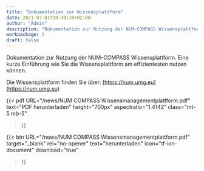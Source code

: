 ```yaml
---
title: "Dokumentation zur Wissensplattform"
date: 2021-07-01T10:30:20+02:00
author: "Admin"
description: "Dokumentation zur Nutzung der NUM-COMPASS Wissensplattform"
workpackage: 2
draft: false
---
```


Dokumentation zur Nutzung der NUM-COMPASS Wissensplattform. Eine kurze Einführung wie Sie die Wissensplattform am effizientesten nutzen können.

Die Wissensplattform finden Sie über: [https://num.umg.eu](https://num.umg.eu)

{{< pdf
    URL="/news/NUM COMPASS Wissensmanagementplattform.pdf"
    text="PDF herunterladen"
    height="700px"
    aspectratio="1.4142"
    class="mt-5 mb-5"
>}}


{{< btn
        URL="/news/NUM COMPASS Wissensmanagementplattform.pdf"
        target="_blank"
        rel="no-opener"
        text="herunterladen"
        icon="tf-ion-document"
        download="true"
>}}
